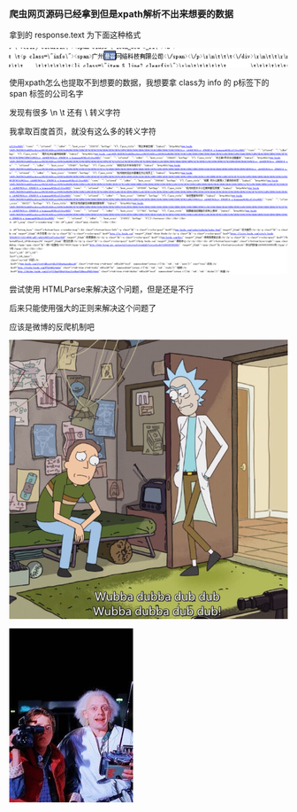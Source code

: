 ### 爬虫网页源码已经拿到但是xpath解析不出来想要的数据

拿到的 response.text 为下面这种格式

![image-20200728101138197](%E5%9B%BE%E7%89%87/image-20200728101138197.png)

使用xpath怎么也提取不到想要的数据，我想要拿 class为 info 的 p标签下的 span 标签的公司名字

发现有很多  \n \t 还有  \ 转义字符

我拿取百度首页，就没有这么多的转义字符

![image-20200728101629352](%E5%9B%BE%E7%89%87/image-20200728101629352.png)

尝试使用 HTMLParse来解决这个问题，但是还是不行

后来只能使用强大的正则来解决这个问题了

应该是微博的反爬机制吧

![img](%E5%9B%BE%E7%89%87/20170213184716_Z5Fzj.thumb.700_0.jpeg)



![img](%E5%9B%BE%E7%89%87/t01b32b7cead52d66df.jpg)